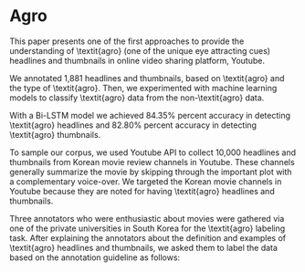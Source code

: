 # Agro
This paper presents one of the first approaches to provide the understanding of \textit{agro} (one of the unique eye attracting cues) headlines and thumbnails in online video sharing platform, Youtube. 

We annotated 1,881 headlines and thumbnails, based on \textit{agro} and the type of \textit{agro}. 
Then, we experimented with machine learning models to classify \textit{agro} data from the non-\textit{agro} data. 

With a Bi-LSTM model we achieved 84.35\% percent accuracy in detecting \textit{agro} headlines and 82.80\% percent accuracy in detecting \textit{agro} thumbnails. 


To sample our corpus, we used Youtube API to collect 10,000 headlines and thumbnails from Korean movie review channels in Youtube. These channels generally summarize the movie by skipping through the important plot with a complementary voice-over. We targeted the Korean movie channels in Youtube because they are noted for having \textit{agro} headlines and thumbnails. 

Three annotators who were enthusiastic about movies were gathered via one of the private universities in South Korea for the \textit{agro} labeling task. After explaining the annotators about the definition and examples of \textit{agro} headlines and thumbnails, we asked them to label the data based on the annotation guideline as follows: 

